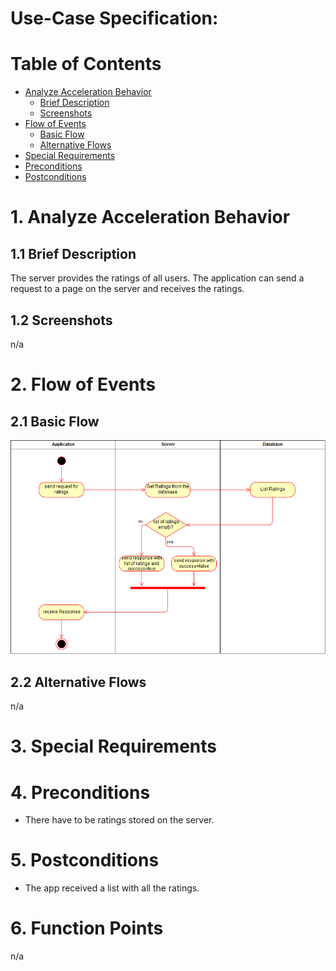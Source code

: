# Use-Case Specification: 

# Table of Contents
- [Analyze Acceleration Behavior](#1-analyze-acceleration-behavior)
    - [Brief Description](#11-brief-description)
    - [Screenshots](#12-screenshots)
- [Flow of Events](#2-flow-of-events)
    - [Basic Flow](#21-basic-flow)
    - [Alternative Flows](#22-alternative-flows)
- [Special Requirements](#3-special-requirements)
- [Preconditions](#4-preconditions)
- [Postconditions](#5-postconditions)

# 1. Analyze Acceleration Behavior
## 1.1 Brief Description

The server provides the ratings of all users. The application can send a request to a page on the server and receives the ratings. 

## 1.2 Screenshots

n/a


# 2. Flow of Events
## 2.1 Basic Flow

<img src="Provide Ratings of all users.png">

## 2.2 Alternative Flows

n/a

# 3. Special Requirements

# 4. Preconditions

- There have to be ratings stored on the server.

# 5. Postconditions

- The app received a list with all the ratings.

# 6. Function Points

n/a